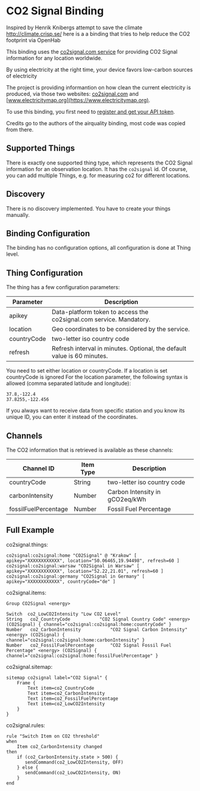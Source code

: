 # CO2 Signal Binding

Inspired by Henrik Knibergs attempt to save the climate http://climate.crisp.se/ here is a a binding that tries to help reduce the CO2 footprint via OpenHab

This binding uses the [co2signal.com service](https://www.co2signal.com) for providing CO2 Signal information for any location worldwide.

By using electricity at the right time, your device favors low-carbon sources of electricity

The project is providing informantion on how clean the current electricity is produced, via those two websites: [co2signal.com](http://www.co2signal.com) and [www.electricitymap.org](https://www.electricitymap.org).

To use this binding, you first need to [register and get your API token](https://www.co2signal.com/).

Credits go to the authors of the airquality binding, most code was copied from there.

## Supported Things

There is exactly one supported thing type, which represents the CO2 Signal information for an observation location. It has the `co2signal` id. Of course, you can add multiple Things, e.g. for measuring co2 for different locations.

## Discovery

There is no discovery implemented. You have to create your things manually.

## Binding Configuration
 
The binding has no configuration options, all configuration is done at Thing level.
 
## Thing Configuration

The thing has a few configuration parameters:

| Parameter   | Description                                                              |
|-------------|------------------------------------------------------------------------- |
| apikey      | Data-platform token to access the co2signal.com service. Mandatory.      |
| location    | Geo coordinates to be considered by the service.                         |
| countryCode | two-letter iso country code                                              |
| refresh     | Refresh interval in minutes. Optional, the default value is 60 minutes.  |

You need to set either location or countryCode. If a location is set countryCode is ignored
For the location parameter, the following syntax is allowed (comma separated latitude and longitude):

```
37.8,-122.4
37.8255,-122.456
```

If you always want to receive data from specific station and you know its unique ID, you can enter it
instead of the coordinates. 


## Channels

The CO2 information that is retrieved is available as these channels:


| Channel ID | Item Type    | Description              |
|------------|--------------|------------------------- |
| countryCode | String | two-letter iso country code |
| carbonIntensity | Number | Carbon Intensity in gCO2eq/kWh |
| fossilFuelPercentage | Number | Fossil Fuel Percentage |


## Full Example


co2signal.things:

```
co2signal:co2signal:home "CO2Signal" @ "Krakow" [ apikey="XXXXXXXXXXXX", location="50.06465,19.94498", refresh=60 ]
co2signal:co2signal:warsaw "CO2Signal in Warsaw" [ apikey="XXXXXXXXXXXX", location="52.22,21.01", refresh=60 ]
co2signal:co2signal:germany "CO2Signal in Germany" [ apikey="XXXXXXXXXXXX", countryCode="de" ]
```

co2signal.items:

```
Group CO2Signal <energy>

Switch  co2_LowCO2Intensity "Low CO2 Level"
String   co2_CountryCode           "CO2 Signal Country Code" <energy> (CO2Signal) { channel="co2signal:co2signal:home:countryCode" }
Number   co2_CarbonIntensity           "CO2 Signal Carbon Intensity" <energy> (CO2Signal) { channel="co2signal:co2signal:home:carbonIntensity" }
Number   co2_FossilFuelPercentage      "CO2 Signal Fossil Fuel Percentage" <energy> (CO2Signal) { channel="co2signal:co2signal:home:fossilFuelPercentage" }
```

co2signal.sitemap:

```
sitemap co2signal label="CO2 Signal" {
    Frame {
        Text item=co2_CountryCode
        Text item=co2_CarbonIntensity
        Text item=co2_FossilFuelPercentage
        Text item=co2_LowCO2Intensity
    }
}
```

co2signal.rules:

```
rule "Switch Item on CO2 threshold"
when
    Item co2_CarbonIntensity changed
then
    if (co2_CarbonIntensity.state > 500) {
       sendCommand(co2_LowCO2Intensity, OFF)
    } else {
       sendCommand(co2_LowCO2Intensity, ON)
    }
end
```
